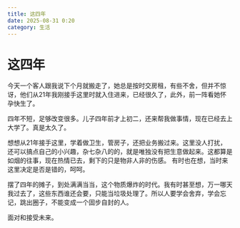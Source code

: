 ```yaml
---
title: 这四年
date: 2025-08-31 0:20
category: 生活
---
```


# 这四年

今天一个客人跟我说下个月就搬走了，她总是按时交房租，有些不舍，但并不惊讶，他们从21年我刚接手这里时就入住进来，已经很久了，此外，前一阵看她怀孕快生了。

四年不短，足够改变很多。儿子四年前才上初二，还来帮我做事情，现在已经去上大学了。真是太久了。

想想从21年接手这里，学着做卫生，管房子，还把业务搬过来。这里没人打扰，还可以搞点自己的小兴趣，杂七杂八的的，就是唯独没有把生意做起来。这都算是如烟的往事，现在热情已去，剩下的只是物非人非的伤感。 有时也在想，当时来这里决定是否是错的，呵呵。

摆了四年的摊子，到处满满当当，这个物质爆炸的时代。我有时甚至想，万一哪天我过去了，这些东西谁还会要，只能当垃圾处理了。所以人要学会舍弃，学会忘记，跳出圈子，不能变成一个固步自封的人。

面对和接受未来。




